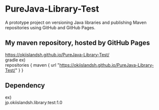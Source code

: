 # PureJava-Library-Test
A prototype project on versioning Java libraries and publishing Maven repositories using GitHub and GitHub Pages.

## My maven repository, hosted by GitHub Pages
https://okiislandsh.github.io/PureJava-Library-Test/  
gradle ex)  
repositories { maven { url "https://okiislandsh.github.io/PureJava-Library-Test/" } }

## Dependency
ex)  
jp.okiislandsh.library:test:1.0
